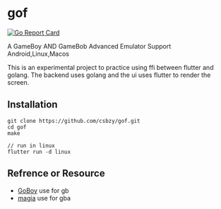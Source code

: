 # gof
[![Go Report Card](https://goreportcard.com/badge/github.com/csbzy/gof)](https://goreportcard.com/report/github.com/csbzy/gof)

A GameBoy AND GameBob Advanced Emulator Support Android,Linux,Macos

This is an experimental project to practice using ffi between flutter and golang. 
The backend uses golang and the ui uses flutter to render the screen.


## Installation
```
git clone https://github.com/csbzy/gof.git
cd gof
make

// run in linux 
flutter run -d linux
```

## Refrence or Resource

* [GoBoy](https://github.com/Humpheh/goboy.git) use for gb 
* [magia](https://github.com/pokemium/magia) use for gba
